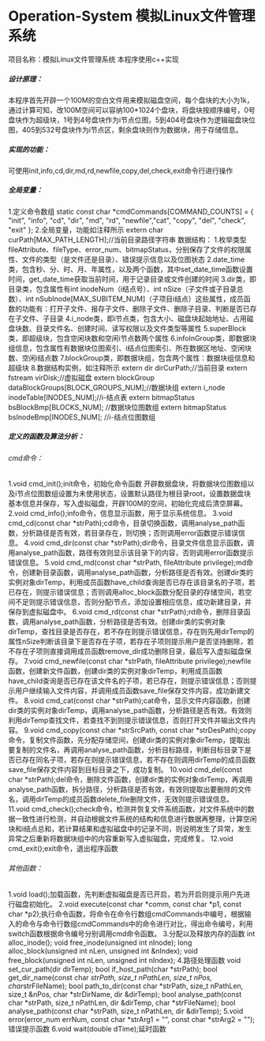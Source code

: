 # Operation-System 模拟Linux文件管理系统
项目名称：模拟Linux文件管理系统
本程序使用c++实现

##### 设计原理：

本程序首先开辟一个100M的空白文件用来模拟磁盘空间，每个盘块的大小为1k，通过计算可知，改100M空间可以容纳100*1024个盘块，将盘块按顺序编号，0号盘块作为超级块，1号到4号盘块作为i节点位图，5到404号盘块作为逻辑磁盘块位图，405到532号盘块作为i节点区，剩余盘块则作为数据块，用于存储信息。

##### 实现的功能：

可使用init,info,cd,dir,md,rd,newfile,copy,del,check,exit命令行进行操作

##### 全局变量：

1.定义命令数组
static const char *cmdCommands[COMMAND_COUNTS] =
{
	"init", "info", "cd", "dir", "md", "rd", "newfile","cat", "copy", "del", "check", "exit"
};
2.全局变量，功能如注释所示
extern char curPath[MAX_PATH_LENGTH];//当前目录路径字符串
数据结构：
1.枚举类型fileAttribute、fileType、error_num、bitmapStatus，分别保存了文件的权限属性、文件的类型（是文件还是目录）、错误提示信息以及位图状态
2.date_time类，包含秒、分、时、月、年属性，以及两个函数，其中set_date_time函数设置时间，get_date_time获取当前时间，用于记录目录或文件创建的时间
3.dir类，即目录类，包含属性有int inodeNum（i结点号）、int nSize（子文件或子目录总数）、int nSubInode[MAX_SUBITEM_NUM]（子项目i结点）这些属性，成员函数的功能有：打开子文件、报存子文件、删除子文件、删除子目录、判断是否已存在子文件、子目录
4.i_node类，即i节点类，包含大小、磁盘块起始地址、占用磁盘块数、目录文件名、创建时间、读写权限以及文件类型等属性
5.superBlock类，即超级块，包含空闲块数和空闲i节点数两个属性
6.infoInGroup类，即数据块组信息，包含属性有数据块位图索引、i结点位图索引、所在数据区地址、空闲块数、空闲i结点数
7.blockGroup类，即数据块组，包含两个属性：数据块组信息和超级块
8.数据结构实例，如注释所示
extern dir dirCurPath;//当前目录
extern fstream virDisk;//虚拟磁盘
extern blockGroup dataBlockGroups[BLOCK_GROUPS_NUM];//数据块组
extern i_node inodeTable[INODES_NUM];//i-结点表
extern bitmapStatus bsBlockBmp[BLOCKS_NUM];	//数据块位图数组
extern bitmapStatus bsInodeBmp[INODES_NUM];	//i-结点位图数组

##### 定义的函数及算法分析：

###### cmd命令：

1.void cmd_init();init命令，初始化命令函数
开辟数据盘块，将数据块位图数组以及i节点位图数组设置为未使用状态，设置默认路径为根目录root，设置数据盘块基本信息并保存，写入虚拟磁盘，开辟100M的空间，初始化完成后清空屏幕。
2.void cmd_info();info命令，信息显示函数，用于显示系统信息。
3.void cmd_cd(const char *strPath);cd命令，目录切换函数，调用analyse_path函数，分析路径是否有效，若目录存在，则切换；否则调用error函数提示错误信息。
4.void cmd_dir(const char *strPath);dir命令，目录文件信息显示函数，调用analyse_path函数，路径有效则显示该目录下的内容，否则调用error函数提示错误信息。
5.void cmd_md(const char *strPath, fileAttribute privilege);md命令，创建新目录函数，调用analyse_path函数，分析路径是否有效。创建dir类的实例对象dirTemp，利用成员函数have_child查询是否已存在该目录名的子项，若已存在，则提示错误信息；否则调用alloc_block函数分配目录的存储空间，若空间不足则提示错误信息，否则分配i节点，添加设置相应信息，成功新建目录，并保存到虚拟磁盘中。
6.void cmd_rd(const char *strPath);rd命令，删除目录函数，调用analyse_path函数，分析路径是否有效。创建dir类的实例对象dirTemp，查找目录是否存在，若不存在则提示错误信息，存在则先用dirTemp的属性nSize判断该目录下是否存在子项，若存在子项则提示用户是否坚持删除，若不存在子项则直接调用成员函数remove_dir成功删除目录，最后写入虚拟磁盘保存。
7.void cmd_newfile(const char *strPath, fileAttribute privilege);newfile函数，创建新文件函数，创建dir类的实例对象dirTemp，利用成员函数have_child查询是否已存在该文件名的子项，若已存在，则提示错误信息；否则提示用户继续输入文件内容，并调用成员函数save_file保存文件内容，成功新建文件。
8.void cmd_cat(const char *strPath);cat命令，显示文件内容函数，创建dir类的实例对象dirTemp，调用analyse_path函数，分析路径是否有效。有效则利用dirTemp查找文件，若查找不到则提示错误信息，否则打开文件并输出文件内容。
9.void cmd_copy(const char *strSrcPath, const char *strDesPath);copy命令，复制文件函数，先分配存储空间，创建dir类的实例对象dirTemp，提取出要复制的文件名，再调用analyse_path函数，分析目标路径，判断目标目录下是否已存在同名子项，若存在则提示错误信息，若不存在则调用dirTemp的成员函数save_file保存文件内容到目标目录之下，成功复制。
10.void cmd_del(const char *strPath);del命令，删除文件函数，创建dir类的实例对象dirTemp，再调用analyse_path函数，拆分路径，分析路径是否有效，有效则提取出要删除的文件名，调用dirTemp的成员函数delete_file删除文件，无效则提示错误信息。
11.void cmd_check();check命令，检测并恢复文件系统函数，对文件系统中的数据一致性进行检测，并自动根据文件系统的结构和信息进行数据再整理，计算空闲块和i结点总和，若计算结果和虚拟磁盘中的记录不同，则说明发生了异常，发生异常之后重新将数据块组中的内容重新写入虚拟磁盘，完成修复。
12.void cmd_exit();exit命令，退出程序函数

###### 其他函数：

1.void load();加载函数，先判断虚拟磁盘是否已开启，若为开启则提示用户先进行磁盘初始化。
2.void execute(const char *comm, const char *p1, const char *p2);执行命令函数，将命令在命令行数组cmdCommands中编号，根据输入的命令与命令行数组cmdCommands中的命令进行对比，得出命令编号，利用switch函数根据命令编号分别调用cmd命令函数。
3.分配以及释放内存的函数
int alloc_inode();
void free_inode(unsigned int nInode);
long alloc_block(unsigned int nLen, unsigned int &nIndex);
void free_block(unsigned int nLen, unsigned int nIndex);
4.路径处理函数
void set_cur_path(dir dirTemp);
bool if_host_path(char *strPath);
bool get_dir_name(const char *strPath, size_t nPathLen, size_t nPos, char*strFileName);
bool path_to_dir(const char *strPath, size_t nPathLen, size_t &nPos, char *strDirName, dir &dirTemp);
bool analyse_path(const char *strPath, size_t nPathLen, dir &dirTemp, char *strFileName);
bool analyse_path(const char *strPath, size_t nPathLen, dir &dirTemp);
5.void error(error_num errNum, const char *strArg1 = "", const char *strArg2 = "");错误提示函数
6.void wait(double dTime);延时函数


